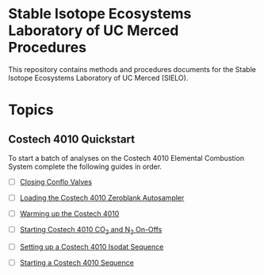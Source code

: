 # Stable Isotope Ecosystems Laboratory of UC Merced Procedures

This repository contains methods and procedures documents for the Stable Isotope Ecosystems Laboratory of UC Merced (SIELO).

# Topics

## Costech 4010 Quickstart

To start a batch of analyses on the Costech 4010 Elemental Combustion System complete the following guides in order.
- [ ] [Closing Conflo Valves](./conflo/closing_conflo_valves.md)
- [ ] [Loading the Costech 4010 Zeroblank Autosampler](./costech_EA/EA_zeroblank.md) 
- [ ] [Warming up the Costech 4010](./costech_EA/warming_up_costech.md)
- [ ] [Starting Costech 4010 CO<sub>2</sub> and N<sub>2</sub> On-Offs ](./isodat/EA_on_offs.md)
- [ ] [Setting up a Costech 4010 Isodat Sequence](./isodat/isodat_sequence.md)
- [ ] [Starting a Costech 4010 Sequence](./costech_EA/starting_costech_run.md)



